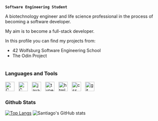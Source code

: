 **`Software Engineering Student`**

A biotechnology engineer and life science professional in the process of becoming a software developer.

My aim is to become a full-stack developer.

In this profile you can find my projects from:
  * 42 Wolfsburg Software Engineering School
  * The Odin Project
 
 #
 
 ### Languages and Tools
 
 <img align="left" alt="C" width="30px" style="padding-right:10px;" src="https://cdn.jsdelivr.net/gh/devicons/devicon/icons/c/c-original.svg"/>
 <img align="left" alt="C" width="30px" style="padding-right:10px;" src="https://cdn.jsdelivr.net/gh/devicons/devicon/icons/cplusplus/cplusplus-original.svg"/>
 <img align="left" alt="javascript" width="30px" style="padding-right:10px;" src="https://cdn.jsdelivr.net/gh/devicons/devicon/icons/javascript/javascript-original.svg"/>
 <img align="left" alt="typescript" width="30px" style="padding-right:10px;" src="https://cdn.jsdelivr.net/gh/devicons/devicon/icons/typescript/typescript-original.svg" />
 <img align="left" alt="html5" width="30px" style="padding-right:10px;" src="https://cdn.jsdelivr.net/gh/devicons/devicon/icons/html5/html5-original.svg"/>
  <img align="left" alt="css" width="30px" style="padding-right:10px;" src="https://cdn.jsdelivr.net/gh/devicons/devicon/icons/css3/css3-original.svg"/>
 <img align="left" alt="git" width="30px" style="padding-right:10px;" src="https://cdn.jsdelivr.net/gh/devicons/devicon/icons/git/git-original.svg"/>
 <br />
 
 #
 
 ### Github Stats
 
 [![Top Langs](https://github-readme-stats.vercel.app/api/top-langs/?username=santiagotena&layout=compact&theme=dark&langs_count=6&hide=objective-c)](https://github.com/santiagotena/github-readme-stats)
 ![Santiago's GitHub stats](https://github-readme-stats.vercel.app/api?username=santiagotena&show_icons=true&theme=dark&hide_title=true&hide_rank=true)

 #
 
 
